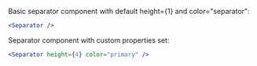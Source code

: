 Basic separator component with default height={1} and color="separator":

```jsx
<Separator />
```

Separator component with custom properties set:

```jsx
<Separator height={4} color="primary" />
```
